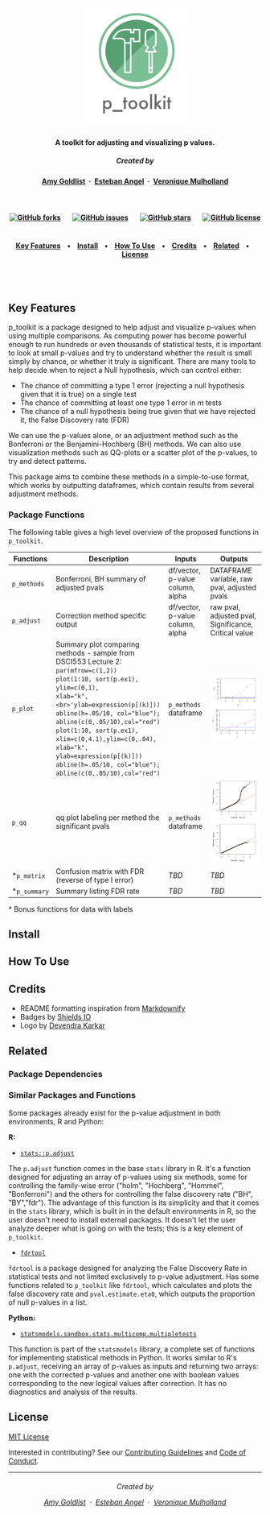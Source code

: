 <h5 align="center">
  <br>
<img src="doc/pictures/p_toolkit_logo.png" alt="p_toolkit" width="200"></a>
<br>
</h5>

<h4 align="center">A toolkit for adjusting and visualizing p values</a>.</h4>

<h5 align="center">
Created by</a></h5>

<h4 align="center">

[Amy Goldlist](https://github.com/amygoldlist) &nbsp;&middot;&nbsp;
[Esteban Angel](https://github.com/estebanangelm) &nbsp;&middot;&nbsp;
[Veronique Mulholland](https://github.com/vmulholl)
</a></h4>

<br>
<h4 align="center">

[![GitHub forks](https://img.shields.io/github/forks/UBC-MDS/p_toolkit_Python.svg?style=social)](https://github.com/UBC-MDS/p_toolkit_Python/network)&nbsp;&nbsp;&nbsp;&nbsp;&nbsp;&nbsp;
[![GitHub issues](https://img.shields.io/github/issues/UBC-MDS/p_toolkit_Python.svg?style=social)](https://github.com/UBC-MDS/p_toolkit_Python/issues)&nbsp;&nbsp;&nbsp;&nbsp;&nbsp;&nbsp;
[![GitHub stars](https://img.shields.io/github/stars/UBC-MDS/p_toolkit_Python.svg?style=social)](https://github.com/UBC-MDS/p_toolkit_Python/stargazers)&nbsp;&nbsp;&nbsp;&nbsp;&nbsp;&nbsp;
[![GitHub license](https://img.shields.io/github/license/UBC-MDS/p_toolkit_Python.svg?style=social)](https://github.com/UBC-MDS/p_toolkit_Python/blob/master/LICENSE)
</a></h4>


<h1></h1>
<h4 align="center">
  <a href="#key-features">Key Features</a> &nbsp;&nbsp;&nbsp;•&nbsp;&nbsp;&nbsp;
  <a href="#install">Install</a> &nbsp;&nbsp;&nbsp;•&nbsp;&nbsp;&nbsp;
  <a href="#how-to-use">How To Use</a> &nbsp;&nbsp;&nbsp;•&nbsp;&nbsp;&nbsp;
  <a href="#credits">Credits</a> &nbsp;&nbsp;&nbsp;•&nbsp;&nbsp;&nbsp;
  <a href="#related">Related</a> &nbsp;&nbsp;&nbsp;•&nbsp;&nbsp;&nbsp;
  <a href="#license">License</a>
</h4>
<h1></h1>

<br>

## Key Features

p_toolkit is a package designed to help adjust and visualize p-values when using multiple comparisons.  As computing power has become powerful enough to run hundreds or even thousands of statistical tests, it is important to look at small p-values and try to understand whether the result is small simply by chance, or whether it truly is significant.  There are many tools to help decide when to reject a Null hypothesis, which can control either:

*  The chance of committing a type 1 error (rejecting a null hypothesis given that it is true) on a single test
* The chance of committing at least one type 1 error in *m* tests
* The chance of a null hypothesis being true given that we have rejected it, the False Discovery rate (FDR)

We can use the p-values alone, or an adjustment method such as the Bonferroni  or the Benjamini-Hochberg (BH) methods.  We can also use visualization methods such as QQ-plots or a scatter plot of the p-values, to try and detect patterns.

This package aims to combine these methods in a simple-to-use format, which works by outputting dataframes, which contain results from several adjustment methods.

### Package Functions
The following table gives a high level overview of the proposed functions in `p_toolkit`.

| Functions    | Description                                         | Inputs                           | Outputs                                               |
|--------------|-----------------------------------------------------|----------------------------------|-------------------------------------------------------|
| `p_methods`  | Bonferroni, BH summary of adjusted pvals            | df/vector, p-value column, alpha | DATAFRAME<br> variable, raw pval, adjusted pvals      |
| `p_adjust`   | Correction method specific output                   | df/vector, p-value column, alpha | raw pval, adjusted pval, Significance, Critical value |
| `p_plot`     | Summary plot comparing methods - sample from DSCI553 Lecture 2: <br> `par(mfrow=c(1,2))`<br>`plot(1:10, sort(p.ex1), ylim=c(0,1),`<br > `xlab="k",<br>'ylab=expression(p[(k)]))` <br> `abline(h=.05/10, col="blue"); abline(c(0,.05/10),col="red")`<br>`plot(1:10, sort(p.ex1), xlim=c(0,4.1),ylim=c(0,.04),`<br>`xlab="k", ylab=expression(p[(k)]))`<br>`abline(h=.05/10, col="blue"); abline(c(0,.05/10),col="red")`                      | `p_methods` dataframe                  | ![](doc/pictures/sample-p_plot.PNG)![](doc/pictures/sample-p_plot-zoom.PNG) |
| `p_qq`       | qq plot labeling per method the significant pvals   |      `p_methods` dataframe                                     |  ![](doc/pictures/sample-p_qq.PNG)![](doc/pictures/sample-p_qq-zoom.PNG) |
| *`p_matrix`  | Confusion matrix with FDR (reverse of type I error) |         _TBD_                              |                             _TBD_                          |
| *`p_summary` | Summary listing  FDR rate                           |        _TBD_                               |                                            _TBD_                |

 \* Bonus functions for data with labels


## Install



## How To Use



## Credits

* README formatting inspiration from  [Markdownify](https://github.com/amitmerchant1990/electron-markdownify/blob/master/README.md#key-features)
* Badges by [Shields IO](https://shields.io/)
* Logo by [Devendra Karkar](https://www.iconfinder.com/dev-patel)


## Related

### Package Dependencies

### Similar Packages and Functions

Some packages already exist for the p-value adjustment in both environments, R and Python:

**R:**

* [`stats::p.adjust`](https://www.rdocumentation.org/packages/stats/versions/3.4.3)

The `p.adjust` function comes in the base `stats` library in R. It's a function designed for adjusting an array of p-values using six methods, some for controlling the family-wise error ("holm", "Hochberg", "Hommel", "Bonferroni") and the others for controlling the false discovery rate ("BH", "BY","fdr"). The advantage of this function is its simplicity and that it comes in the `stats` library, which is built in in the default environments in R, so the user doesn't need to install external packages. It doesn't let the user analyze deeper what is going on with the tests; this is a key element of `p_toolkit`.

* [`fdrtool`](https://www.rdocumentation.org/packages/fdrtool/versions/1.2.15)

`fdrtool` is a package designed for analyzing the False Discovery Rate in statistical tests and not limited exclusively to p-value adjustment. Has some functions related to `p_toolkit` like `fdrtool`, which calculates and plots the false discovery rate and `pval.estimate.eta0`, which outputs the proportion of null p-values in a list.


**Python:**

* [`statsmodels.sandbox.stats.multicomp.multipletests`](http://www.statsmodels.org/devel/generated/statsmodels.sandbox.stats.multicomp.multipletests.html#statsmodels.sandbox.stats.multicomp.multipletests)

This function is part of the `statsmodels` library, a complete set of functions for implementing statistical methods in Python. It works similar to R's `p.adjust`, receiving an array of p-values as inputs and returning two arrays: one with the corrected p-values and another one with boolean values corresponding to the new logical values after correction. It has no diagnostics and analysis of the results.

## License

[MIT License](https://github.com/UBC-MDS/p_toolkit_R/blob/master/LICENSE)

Interested in contributing?
See our [Contributing Guidelines](https://github.com/UBC-MDS/p_toolkit_R/blob/master/CONTRIBUTING.md) and [Code of Conduct](https://github.com/UBC-MDS/p_toolkit_R/blob/master/Conduct.md).

---
<h6 align="center">
Created by

[Amy Goldlist](https://github.com/amygoldlist) &nbsp;&middot;&nbsp;
[Esteban Angel](https://github.com/estebanangelm) &nbsp;&middot;&nbsp;
[Veronique Mulholland](https://github.com/vmulholl)
</a></h4>
